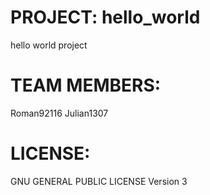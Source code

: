# PROJECT: hello_world
hello world project

# TEAM MEMBERS:
Roman92116
Julian1307

# LICENSE:
GNU GENERAL PUBLIC LICENSE Version 3
